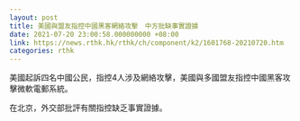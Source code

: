 ```yaml
---
layout: post
title: 美國與盟友指控中國黑客網絡攻擊　中方批缺事實證據
date: 2021-07-20 23:00:58.000000000 +08:00
link: https://news.rthk.hk/rthk/ch/component/k2/1601768-20210720.htm
categories: rthk
---
```


美國起訴四名中國公民，指控4人涉及網絡攻擊，美國與多國盟友指控中國黑客攻擊微軟電郵系統。

在北京，外交部批評有關指控缺乏事實證據。
